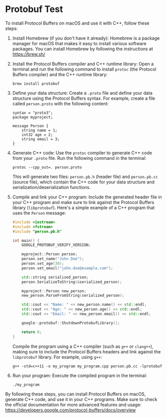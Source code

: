 # Protobuf Test

To install Protocol Buffers on macOS and use it with C++, follow these steps:

1. Install Homebrew (if you don't have it already):
   Homebrew is a package manager for macOS that makes it easy to install various software packages. You can install Homebrew by following the instructions at https://brew.sh/

2. Install the Protocol Buffers compiler and C++ runtime library:
   Open a terminal and run the following command to install `protoc` (the Protocol Buffers compiler) and the C++ runtime library:

   ```
   brew install protobuf
   ```

3. Define your data structure:
   Create a `.proto` file and define your data structure using the Protocol Buffers syntax. For example, create a file called `person.proto` with the following content:

   ```
   syntax = "proto3";
   package myproject;

   message Person {
       string name = 1;
       int32 age = 2;
       string email = 3;
   }
   ```

4. Generate C++ code:
   Use the `protoc` compiler to generate C++ code from your `.proto` file. Run the following command in the terminal:

   ```
   protoc --cpp_out=. person.proto
   ```

   This will generate two files: `person.pb.h` (header file) and `person.pb.cc` (source file), which contain the C++ code for your data structure and serialization/deserialization functions.

5. Compile and link your C++ program:
   Include the generated header file in your C++ program and make sure to link against the Protocol Buffers library (`libprotobuf`). Here's a simple example of a C++ program that uses the `Person` message:

   ```cpp
   #include <iostream>
   #include <fstream>
   #include "person.pb.h"

   int main() {
       GOOGLE_PROTOBUF_VERIFY_VERSION;

       myproject::Person person;
       person.set_name("John Doe");
       person.set_age(30);
       person.set_email("john.doe@example.com");

       std::string serialized_person;
       person.SerializeToString(&serialized_person);

       myproject::Person new_person;
       new_person.ParseFromString(serialized_person);

       std::cout << "Name: " << new_person.name() << std::endl;
       std::cout << "Age: " << new_person.age() << std::endl;
       std::cout << "Email: " << new_person.email() << std::endl;

       google::protobuf::ShutdownProtobufLibrary();

       return 0;
   }
   ```

   Compile the program using a C++ compiler (such as `g++` or `clang++`), making sure to include the Protocol Buffers headers and link against the `libprotobuf` library. For example, using `g++`:

   ```
   g++ -std=c++11 -o my_program my_program.cpp person.pb.cc -lprotobuf
   ```

6. Run your program:
   Execute the compiled program in the terminal:

   ```
   ./my_program
   ```

By following these steps, you can install Protocol Buffers on macOS, generate C++ code, and use it in your C++ programs. Make sure to check the official documentation for more advanced features and usage: https://developers.google.com/protocol-buffers/docs/overview